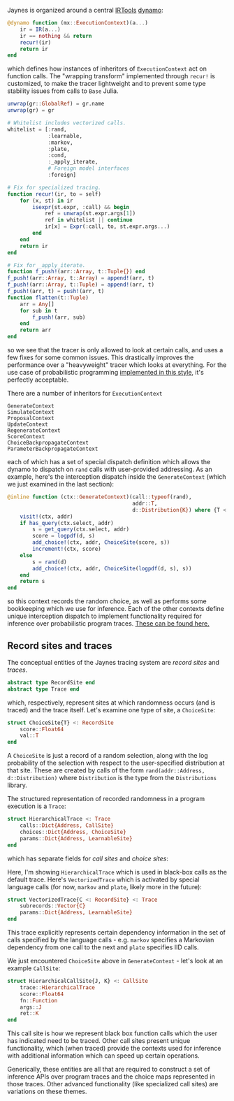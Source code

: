 Jaynes is organized around a central [IRTools](https://github.com/FluxML/IRTools.jl) [dynamo](https://fluxml.ai/IRTools.jl/latest/dynamo/):

```julia
@dynamo function (mx::ExecutionContext)(a...)
    ir = IR(a...)
    ir == nothing && return
    recur!(ir)
    return ir
end
```

which defines how instances of inheritors of `ExecutionContext` act on function calls. The "wrapping transform" implemented through `recur!` is customized, to make the tracer lightweight and to prevent some type stability issues from calls to `Base` Julia.

```julia
unwrap(gr::GlobalRef) = gr.name
unwrap(gr) = gr

# Whitelist includes vectorized calls.
whitelist = [:rand, 
             :learnable, 
             :markov, 
             :plate, 
             :cond, 
             :_apply_iterate,
             # Foreign model interfaces
             :foreign]

# Fix for specialized tracing.
function recur!(ir, to = self)
    for (x, st) in ir
        isexpr(st.expr, :call) && begin
            ref = unwrap(st.expr.args[1])
            ref in whitelist || continue
            ir[x] = Expr(:call, to, st.expr.args...)
        end
    end
    return ir
end

# Fix for _apply_iterate.
function f_push!(arr::Array, t::Tuple{}) end
f_push!(arr::Array, t::Array) = append!(arr, t)
f_push!(arr::Array, t::Tuple) = append!(arr, t)
f_push!(arr, t) = push!(arr, t)
function flatten(t::Tuple)
    arr = Any[]
    for sub in t
        f_push!(arr, sub)
    end
    return arr
end
```

so we see that the tracer is only allowed to look at certain calls, and uses a few fixes for some common issues. This drastically improves the performance over a "heavyweight" tracer which looks at everything. For the use case of probabilistic programming [implemented in this style](http://proceedings.mlr.press/v15/wingate11a/wingate11a.pdf), it's perfectly acceptable.

There are a number of inheritors for `ExecutionContext`

```
GenerateContext
SimulateContext
ProposalContext
UpdateContext
RegenerateContext
ScoreContext
ChoiceBackpropagateContext
ParameterBackpropagateContext
```

each of which has a set of special dispatch definition which allows the dynamo to dispatch on `rand` calls with user-provided addressing. As an example, here's the interception dispatch inside the `GenerateContext` (which we just examined in the last section):

```julia
@inline function (ctx::GenerateContext)(call::typeof(rand), 
                                        addr::T, 
                                        d::Distribution{K}) where {T <: Address, K}
    visit!(ctx, addr)
    if has_query(ctx.select, addr)
        s = get_query(ctx.select, addr)
        score = logpdf(d, s)
        add_choice!(ctx, addr, ChoiceSite(score, s))
        increment!(ctx, score)
    else
        s = rand(d)
        add_choice!(ctx, addr, ChoiceSite(logpdf(d, s), s))
    end
    return s
end

```

so this context records the random choice, as well as performs some bookkeeping which we use for inference. Each of the other contexts define unique interception dispatch to implement functionality required for inference over probabilistic program traces. [These can be found here.](https://github.com/femtomc/Jaynes.jl/tree/master/src/contexts)

## Record sites and traces

The conceptual entities of the Jaynes tracing system are _record sites_ and _traces_.

```julia
abstract type RecordSite end
abstract type Trace end
```
which, respectively, represent sites at which randomness occurs (and is traced) and the trace itself. Let's examine one type of site, a `ChoiceSite`:

```julia
struct ChoiceSite{T} <: RecordSite
    score::Float64
    val::T
end
```

A `ChoiceSite` is just a record of a random selection, along with the log probability of the selection with respect to the user-specified distribution at that site. These are created by calls of the form `rand(addr::Address, d::Distribution)` where `Distribution` is the type from the `Distributions` library.

The structured representation of recorded randomness in a program execution is a `Trace`:

```julia
struct HierarchicalTrace <: Trace
    calls::Dict{Address, CallSite}
    choices::Dict{Address, ChoiceSite}
    params::Dict{Address, LearnableSite}
end
```

which has separate fields for _call sites_ and _choice sites_:

Here, I'm showing `HierarchicalTrace` which is used in black-box calls as the default trace. Here's `VectorizedTrace` which is activated by special language calls (for now, `markov` and `plate`, likely more in the future):

```julia
struct VectorizedTrace{C <: RecordSite} <: Trace
    subrecords::Vector{C}
    params::Dict{Address, LearnableSite}
end
```

This trace explicitly represents certain dependency information in the set of calls specified by the language calls - e.g. `markov` specifies a Markovian dependency from one call to the next and `plate` specifies IID calls.

We just encountered `ChoiceSite` above in `GenerateContext` - let's look at an example `CallSite`:

```julia
struct HierarchicalCallSite{J, K} <: CallSite
    trace::HierarchicalTrace
    score::Float64
    fn::Function
    args::J
    ret::K
end
```

This call site is how we represent black box function calls which the user has indicated need to be traced. Other call sites present unique functionality, which (when traced) provide the contexts used for inference with additional information which can speed up certain operations.

Generically, these entities are all that are required to construct a set of inference APIs over program traces and the choice maps represented in those traces. Other advanced functionality (like specialized call sites) are variations on these themes.
